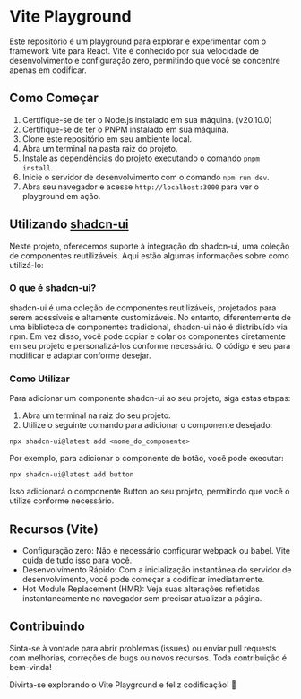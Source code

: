 # Vite Playground

Este repositório é um playground para explorar e experimentar com o framework Vite para React. Vite é conhecido por sua velocidade de desenvolvimento e configuração zero, permitindo que você se concentre apenas em codificar.

## Como Começar

1. Certifique-se de ter o Node.js instalado em sua máquina. (v20.10.0)
2. Certifique-se de ter o PNPM instalado em sua máquina.
3. Clone este repositório em seu ambiente local.
4. Abra um terminal na pasta raiz do projeto.
5. Instale as dependências do projeto executando o comando `pnpm install`.
6. Inicie o servidor de desenvolvimento com o comando `npm run dev`.
7. Abra seu navegador e acesse `http://localhost:3000` para ver o playground em ação.


## Utilizando [shadcn-ui](https://ui.shadcn.com/docs)

Neste projeto, oferecemos suporte à integração do shadcn-ui, uma coleção de componentes reutilizáveis. Aqui estão algumas informações sobre como utilizá-lo:

### O que é shadcn-ui?

shadcn-ui é uma coleção de componentes reutilizáveis, projetados para serem acessíveis e altamente customizáveis. No entanto, diferentemente de uma biblioteca de componentes tradicional, shadcn-ui não é distribuído via npm. Em vez disso, você pode copiar e colar os componentes diretamente em seu projeto e personalizá-los conforme necessário. O código é seu para modificar e adaptar conforme desejar.

### Como Utilizar

Para adicionar um componente shadcn-ui ao seu projeto, siga estas etapas:

1. Abra um terminal na raiz do seu projeto.
2. Utilize o seguinte comando para adicionar o componente desejado:

```
npx shadcn-ui@latest add <nome_do_componente>
```

Por exemplo, para adicionar o componente de botão, você pode executar:

```
npx shadcn-ui@latest add button
```

Isso adicionará o componente Button ao seu projeto, permitindo que você o utilize conforme necessário.

## Recursos (Vite)

- Configuração zero: Não é necessário configurar webpack ou babel. Vite cuida de tudo isso para você.
- Desenvolvimento Rápido: Com a inicialização instantânea do servidor de desenvolvimento, você pode começar a codificar imediatamente.
- Hot Module Replacement (HMR): Veja suas alterações refletidas instantaneamente no navegador sem precisar atualizar a página.

## Contribuindo

Sinta-se à vontade para abrir problemas (issues) ou enviar pull requests com melhorias, correções de bugs ou novos recursos. Toda contribuição é bem-vinda!

Divirta-se explorando o Vite Playground e feliz codificação! 🚀